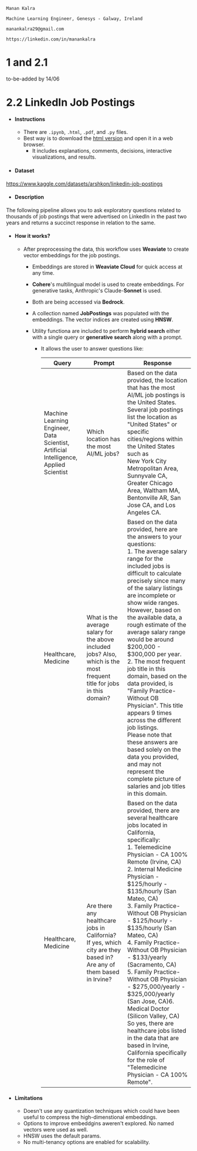 `Manan Kalra`

`Machine Learning Engineer, Genesys - Galway, Ireland`

`manankalra29@gmail.com`

`https://linkedin.com/in/manankalra`

<h1>1 and 2.1</h1>

to-be-added by 14/06

<h1>2.2 LinkedIn Job Postings</h1>

- <h4>Instructions</h4>

  - There are `.ipynb`, `.html`, `.pdf`, and `.py` files.
  - Best way is to download the [html version](https://github.com/manankalra/w-mle/blob/main/weaviate-2.2/html%20-%20best%20looking%20and%20easy%20to%20read/2-weaviate-ml-linkedin-job-postings.html) and open it in a web browser.
    - It includes explanations, comments, decisions, interactive visualizations, and results. 
  
- <h4>Dataset</h4>
https://www.kaggle.com/datasets/arshkon/linkedin-job-postings
  
- <h4>Description</h4>
The following pipeline allows you to ask exploratory questions related to thousands of job postings that were advertised on LinkedIn in the past two years and returns a succinct response in relation to the same.

- <h4>How it works?</h4>

  - After preprocessing the data, this workflow uses **Weaviate** to create vector embeddings for the job postings.

    - Embeddings are stored in **Weaviate Cloud** for quick access at any time.
    - **Cohere**'s multilingual model is used to create embeddings. For generative tasks, Anthropic's Claude-**Sonnet** is used. 
    - Both are being accessed via **Bedrock**.
    - A collection named **JobPostings** was populated with the embeddings. The vector indices are created using **HNSW**.
    - Utility functiona are included to perform **hybrid search** either with a single query or **generative search** along with a prompt.

      - It allows the user to answer questions like:
  
        | Query | Prompt                                | Response|
        |-------|---------------------------------------|----------|
        |Machine Learning Engineer, Data Scientist, Artificial Intelligence, Applied Scientist|Which location has the most AI/ML jobs?|Based on the data provided, the location that has the most AI/ML job postings is the United States. <br/>Several job postings list the location as "United States" or specific cities/regions within the United States such as <br/>New York City Metropolitan Area, Sunnyvale CA, Greater Chicago Area, Waltham MA, Bentonville AR, San Jose CA, and Los Angeles CA.|
        |Healthcare, Medicine|What is the average salary for the above included jobs? Also, which is the most frequent title for jobs in this domain?|Based on the data provided, here are the answers to your questions: <br/>1. The average salary range for the included jobs is difficult to calculate precisely since many of the salary listings are incomplete or show wide ranges. However, based on the available data, a rough estimate of the average salary range would be around $200,000 - $300,000 per year. <br/>2. The most frequent job title in this domain, based on the data provided, is "Family Practice-Without OB Physician". This title appears 9 times across the different job listings. <br/>Please note that these answers are based solely on the data you provided, and may not represent the complete picture of salaries and job titles in this domain.|
        |Healthcare, Medicine|Are there any healthcare jobs in California? If yes, which city are they based in? Are any of them based in Irvine?|Based on the data provided, there are several healthcare jobs located in California, specifically:<br/>1. Telemedicine Physician - CA 100% Remote (Irvine, CA)<br/>2. Internal Medicine Physician - $125/hourly - $135/hourly (San Mateo, CA)<br/>3. Family Practice-Without OB Physician - $125/hourly - $135/hourly (San Mateo, CA)<br/>4. Family Practice-Without OB Physician - $133/yearly (Sacramento, CA)<br/>5. Family Practice-Without OB Physician - $275,000/yearly - $325,000/yearly (San Jose, CA)6. Medical Doctor (Silicon Valley, CA)<br/>So yes, there are healthcare jobs listed in the data that are based in Irvine, California specifically for the role of "Telemedicine Physician - CA 100% Remote".|

- <h4>Limitations</h4>
  
  - Doesn't use any quantization techniques which could have been useful to compress the high-dimenstional embeddings.
  - Options to improve embeddgins aweren't explored. No named vectors were used as well.
  - HNSW uses the default params.
  - No multi-tenancy options are enabled for scalability.